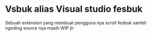 # Vsbuk alias Visual studio fesbuk

Sebuah extension yang membuat pengguna nya scroll fesbuk sambil ngoding
source nya masih WIP jir
